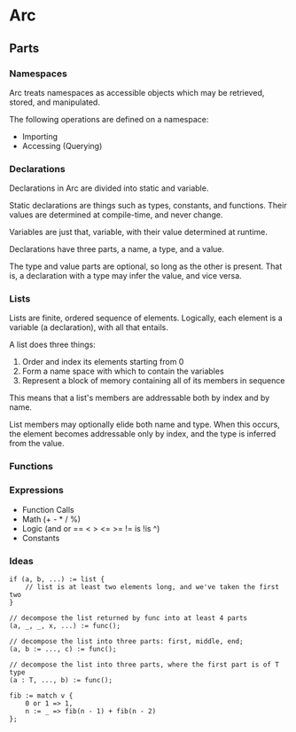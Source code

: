 # Arc

## Parts

### Namespaces

Arc treats namespaces as accessible objects which may be retrieved, stored, and manipulated.

The following operations are defined on a namespace:

* Importing
* Accessing (Querying)

### Declarations

Declarations in Arc are divided into static and variable.

Static declarations are things such as types, constants, and functions. Their values are determined at compile-time, and never change.

Variables are just that, variable, with their value determined at runtime.

Declarations have three parts, a name, a type, and a value.

The type and value parts are optional, so long as the other is present. That is, a declaration with a type may infer the value, and vice versa.

### Lists

Lists are finite, ordered sequence of elements. Logically, each element is a variable (a declaration), with all that entails.

A list does three things:

 1. Order and index its elements starting from 0
 2. Form a name space with which to contain the variables
 3. Represent a block of memory containing all of its members in sequence

This means that a list's members are addressable both by index and by name.

List members may optionally elide both name and type. When this occurs, the element becomes addressable only by index, and the type is inferred from the value.

### Functions

### Expressions

* Function Calls
* Math (+ - * / %)
* Logic (and or == < > <= >= != is !is ^)
* Constants

### Ideas

```arc
if (a, b, ...) := list {
    // list is at least two elements long, and we've taken the first two
}
```

```arc
// decompose the list returned by func into at least 4 parts
(a, _, _, x, ...) := func();
```

```arc
// decompose the list into three parts: first, middle, end;
(a, b := ..., c) := func();
```

```arc
// decompose the list into three parts, where the first part is of T type
(a : T, ..., b) := func();
```

```arc
fib := match v {
    0 or 1 => 1,
    n := _ => fib(n - 1) + fib(n - 2)
};
```
